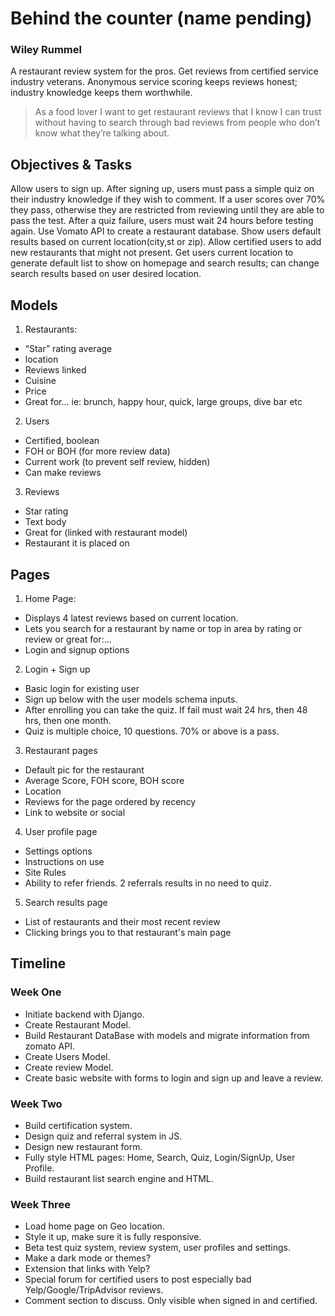 # Behind the counter (name pending)
### Wiley Rummel

A restaurant review system for the pros. Get reviews from certified service industry veterans.  Anonymous service scoring keeps reviews honest; industry knowledge keeps them worthwhile. 

>As a food lover I want to get restaurant reviews that I know I can trust without having to search through bad reviews from people who don’t know what they’re talking about.

## Objectives & Tasks
Allow users to sign up.  After signing up, users must pass a simple quiz on their industry knowledge if they wish to comment.  If a user scores over 70% they pass, otherwise they are restricted from reviewing until they are able to pass the test.  After a quiz failure, users must wait 24 hours before testing again. 
Use Vomato API to create a restaurant database.  Show users default results based on current location(city,st or zip).
Allow certified users to add new restaurants that might not present.
Get users current location to generate default list to show on homepage and search results; can change search results based on user desired location.

## Models

1. Restaurants: 
- “Star” rating average
- location
- Reviews linked
- Cuisine
- Price
- Great for… ie: brunch, happy hour, quick, large groups, dive bar etc
2. Users
- Certified, boolean
- FOH or BOH (for more review data)
- Current work (to prevent self review, hidden)
- Can make reviews
3. Reviews
- Star rating
- Text body
- Great for (linked with restaurant model)
- Restaurant it is placed on

## Pages

1. Home Page:
- Displays 4 latest reviews based on current location. 
- Lets you search for a restaurant by name or top in area by rating or review or great for:...
- Login and signup options 

2. Login + Sign up
- Basic login for existing user
- Sign up below with the user models schema inputs.
- After enrolling you can take the quiz.  If fail must wait 24 hrs, then 48 hrs, then one month. 
- Quiz is multiple choice, 10 questions. 70% or above is a pass.  

3. Restaurant pages
- Default pic for the restaurant
- Average Score, FOH score, BOH score
- Location
- Reviews for the page ordered by recency
- Link to website or social 

4. User profile page
- Settings options
- Instructions on use
- Site Rules
- Ability to refer friends.  2 referrals results in no need to quiz. 

5. Search results page
- List of restaurants and their most recent review
- Clicking brings you to that restaurant's main page

## Timeline

### Week One

- Initiate backend with Django. 
- Create Restaurant Model.   
- Build Restaurant DataBase with models and migrate information from zomato API.  
- Create Users Model.  
- Create review Model.  
- Create basic website with forms to login and sign up and leave a review.

### Week Two

- Build certification system. 
- Design quiz and referral system in JS.  
- Design new restaurant form.  
- Fully style HTML pages: Home, Search, Quiz, Login/SignUp, User Profile. 
- Build restaurant list search engine and HTML. 

### Week Three
- Load home page on Geo location. 
- Style it up, make sure it is fully responsive.  
- Beta test quiz system, review system, user profiles and settings.  
- Make a dark mode or themes?  
- Extension that links with Yelp? 
- Special forum for certified users to post especially bad Yelp/Google/TripAdvisor reviews. 
- Comment section to discuss.  Only visible when signed in and certified.   
